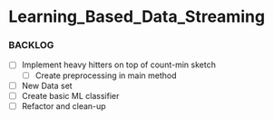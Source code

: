 # Learning_Based_Data_Streaming


### BACKLOG



- [ ] Implement heavy hitters on top of count-min sketch
  - [ ] Create preprocessing in main method
- [ ] New Data set
- [ ] Create basic ML classifier
- [ ] Refactor and clean-up